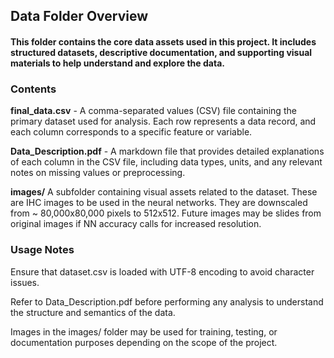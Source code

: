 ## Data Folder Overview

#### This folder contains the core data assets used in this project. It includes structured datasets, descriptive documentation, and supporting visual materials to help understand and explore the data.

### Contents

**final_data.csv** - A comma-separated values (CSV) file containing the primary dataset used for analysis. Each row represents a data record, and each column corresponds to a specific feature or variable.

**Data_Description.pdf** - A markdown file that provides detailed explanations of each column in the CSV file, including data types, units, and any relevant notes on missing values or preprocessing.

**images/** A subfolder containing visual assets related to the dataset. These are IHC images to be used in the neural networks. They are downscaled from ~ 80,000x80,000 pixels to 512x512. Future images may be slides from original images if NN accuracy calls for increased resolution.


### Usage Notes

Ensure that dataset.csv is loaded with UTF-8 encoding to avoid character issues.

Refer to Data_Description.pdf before performing any analysis to understand the structure and semantics of the data.

Images in the images/ folder may be used for training, testing, or documentation purposes depending on the scope of the project.
